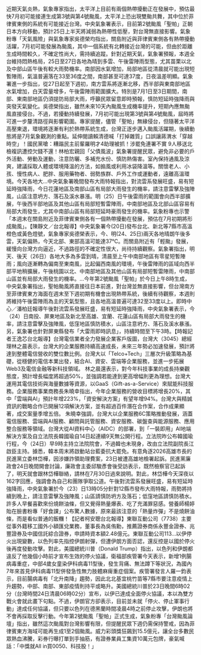 近期天氣炎熱，氣象專家指出，太平洋上目前有兩個熱帶擾動正在發展中，預估最快7月初可能接連生成第3號與第4號颱風，太平洋上恐出現雙颱共舞，其中位於菲律賓東側的系統有可能接近台灣。中央氣象署表示，目前第2號颱風「聖帕」正朝日本方向移動，預計25日上半天將減弱為熱帶性低壓，對台灣無直接影響。氣象粉專「天氣風險」與氣象專家吳德榮均指出，關島附近與菲律賓東側各有熱帶擾動活躍，7月初可能發展為颱風，其中一個系統有北轉接近台灣的可能，但由於距離生成時間較久，不確定性尚大，需持續追蹤。針對近期天氣，氣象署預報，本週全台維持悶熱格局，25日至27日各地為晴到多雲、午後雷陣雨型態，尤其苗栗以北及中部山區午後有較大雨勢機率。南部因水氣增加，局部地區從清晨就可能出現短暫陣雨，氣溫普遍落在33至36度之間，南部甚至可達37度，日夜溫差明顯。氣象署進一步指出，從27日起至下週初，南方雲系將逐漸北移，西半部與東南部地區水氣增加，白天雲量增多，午後雷陣雨範圍擴大。特別是7月1日至3日期間，南部、東南部地區仍須提防局部大雨，呼籲民眾留意即時預報，慎防短延時強降雨與突發天氣變化。吳德榮指出，雖然未來10天內颱風生成機率提升，短期內應無颱風直接侵台。不過，若擾動持續發展，7月初可能出現第3號與第4號颱風，屆時將可進一步釐清路徑與影響範圍。專家提醒，儘管「聖帕」無緣侵台，但隨著太平洋高壓東退，環境將逐漸有利於熱帶系統生成，台灣正逐步邁入颱風活躍期，後續動態將是7月氣象觀測的重點。延伸閱讀賴清德喊「打掉雜質」口誤讓蔣渭水「穿越時空」！國民黨嗆：糟蹋民主前輩羅明才4助理被抓！涉罷免連署不實 9人移送北檢複訊遭控欠錢不還！林柏宏親回「父債風波」氣象署提醒民眾，避免非必要的戶外活動、勞動及運動，注意防曬、多補充水份、慎防熱傷害。室內保持通風及涼爽，建議採取人體或環境降溫的方法，如搧風或利用冰袋降溫等。關懷老人、小孩、慢性病人、肥胖、服用藥物者、弱勢族群、戶外工作或運動者，遠離高溫環境。今天各地大...中央氣象署晚間發布大雨特報指出，對流雲系發展旺盛，易有短延時強降雨，今日花蓮地區及南部山區有局部大雨發生的機率，請注意雷擊及強陣風，山區注意坍方、落石及溪水暴漲。明（25）日午後雷雨的範圍會向西半部擴展，午後西半部地區及其他山區有局部短暫雷陣雨，中南部地區及北部山區容易有局部大雨發生，尤其中南部山區有局部短延時豪雨發生的機率。氣象粉專也示警「本週末在關島附近及菲律賓東側各有一個熱帶擾動在發展，預估在7月初期將形成颱風」。【陳靜文／台北報導】中央氣象署今(20日)發布台北、新北等7縣市高溫橙色或黃色燈號，氣象專家吳德榮表示，今、明(24、25日)兩天各地晴朗午後多雲，天氣偏熱，今天北部、東部高溫可能達37℃。而關島附近有「輕颱」發展，緩慢向台灣方向逼近，不過路徑的不確定性很大，尚待持續觀察。氣象署指出，明天、後天（26日）各地大多為多雲到晴，清晨至上午中南部地區有零星短暫陣雨；風向逐漸轉為偏南至東南風，比起偏西南風的環境，午後雷陣雨的區域向西半部平地稍擴展，午後桃園以北、中南部地區及其他山區有局部短暫雷陣雨，中南部山區並有局部大雨發生的機率。...今年第2號颱風「聖帕」於今日上午8時生成，中央氣象署指出，聖帕颱風將直接往日本前進，對台灣並無直接影響，但台灣南方至菲律賓東方海面在週末至下週初期有機會出現熱帶系統，後續有待觀察，本週則將維持午後雷陣雨為主的天氣型態，且各地高溫普遍可達32至33度以上。即時中心／潘柏廷報導午後對流雲系發展旺盛，易有短延時強降雨，中央氣象署表示，今（24）日南投、屏東地區及新北至高雄、宜蘭、花蓮山區有局部大雨發生的機率，請注意雷擊及強陣風，低窪地區慎防積水，山區注意坍方、落石及溪水暴漲。另，氣象署也針對屏東縣發布「大雷雨即時訊息」，持續時間至下午3時。【時報記者王逸芯台北報導】台灣電信業者全力發展企業客戶版圖，台灣大（3045）總經理林之晨表示，台灣大的企業服務持續高速成長，未來三年勢必加速發展，預計將達到整體電信營收的雙位數比例。台灣大以「Telco+Tech」三層次升級策略為基礎，從穩健的電信本業出發，結合AI、資安、雲端等企業服務，並進一步拓展Web3及電信金融等新科技領域。 林之晨還表示，對今年科技事業的成長持樂觀態度，預計增長幅度將超過50%，並強調若能達到更高增幅則更為理想。台灣大運用其電信技術與海量數據等資源，以GaaS（Gift-as-a-Service）來賦能科技服務。企業服務事業商務長朱曉幸指出，今年企業服務的營收目標將增長20%，其中「雲端與AI」預計年增223%，「資安解決方案」有望年增94%。台灣大與精誠資訊的戰略合作已開展12項解決方案，並有超過百件潛在合作案，合作成果顯著，成交案量季增五倍。 朱曉幸強調，台灣大以企業服務6C策略推動發展，涵蓋電信服務、雲端與AI服務、顧問與託管服務、資安服務、碳盤查與能源服務、應用整合服務等領域。台灣大從AI資料中心（AIDC）的部署，到「一裝即用」AI地端解決方案及自立法院長韓國瑜自14日起連續9天無公開行程。立法院昨公布韓國瑜行程，今（24日）早9時主持立法院院會，不過韓也未現身，改由立法院副院長江啟臣主持。據悉，韓本周末將啟動站台藍委抗大罷免。有意角逐2026高雄市長的民進黨立委林岱樺，因涉嫌詐領助理費案，23日被遭高雄地檢署起訴。民進黨廉政會24日晚間開會討論，廉政會主委邱駿彥會後受訪表示，既然檢察官已起訴了，明天就會跟林岱樺聯絡，請林在7月30日過來說明。對此，林岱樺今天深夜以162字回應，強調會為自己和團隊爭取公道。午後對流雲系發展旺盛，易有短延時強降雨，中央氣象署於今（23）日13時05分針對12縣市發布大雨特報，雨勢將持續到晚上，請注意雷擊及強陣風；山區請慎防坍方及落石；低窪地區請慎防積水。許多人早餐喜歡來份燒餅油條，但又覺得熱量爆表、吃了充滿罪惡感。營養師楊婷貽在臉書粉專「好食課」公布驚人數據，原來最該注意的「熱量炸彈」不是燒餅油條，而是看似普通的飯糰！【記者柯安聰台北報導】東聯互動公司（7738）主要從事外籍移工國外小額匯兌業務，董事長為吳侑勳，推薦證券商係永豐金證券、兆豐證券及中國信託綜合證券，申請時資本額2.48億元。東聯互動公司113...以伊停火出現變數，以色列率先指控伊朗射彈，但遭伊朗方面否認，還反控是以國於停火後再度發動攻擊。對此，美國總統川普（Donald Trump）指出，以色列和伊朗都違反了他幾個小時前才宣布生效的停火協議，衛福部疾管署今天表示，新增1例腸病毒重症，中部4歲女童染伊科病毒11型後，發生背痛、無法蹲下等狀況，為國內7年來首見伊科病毒11型併發急性無力肢體麻痺重症個案。疾管署發言人羅一鈞表示，目前腸病毒有「北升南降」趨勢，因此北北基宜桃竹苗等7縣市要注意疫情上升趨勢，中部、南部、東部疫情則持平或略升。美國總統川普於23日晚間6時02分（台灣時間24日清晨06時02分）宣布，以伊已達成全面停火協議，本以為雙方戰火會就此畫下句點。不過，伊朗官方卻表示，目前並未就「停火、停止軍事行動」達成任何協議，但只要以色列在德黑蘭時間凌晨4時之前停止攻擊，伊朗也將不會再採取反擊行動。今年第2號颱風「聖帕」正式生成，氣象粉專「台灣颱風論壇」指出，雖然這次颱風對台灣影響有限，但提醒民眾下週仍需保持警戒，因為菲律賓東方海域可能再生成1至2個颱風。威力彩頭獎狂飆到15.5億元，讓全台多數民眾熱血沸騰，彩券行曝打單到手抽筋，有證券業員工集資10萬元包牌，豪氣喊話：「中獎就All in買0050、科技股！」